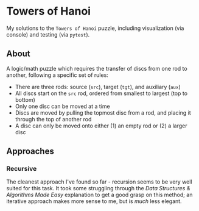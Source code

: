 # Towers of Hanoi

My solutions to the `Towers of Hanoi` puzzle, including visualization (via console) and testing (via `pytest`).

## About

A logic/math puzzle which requires the transfer of discs from one rod to another, following a specific set of rules:

- There are three rods: source (`src`), target (`tgt`), and auxiliary (`aux`)
- All discs start on the `src` rod, ordered from smallest to largest (top to bottom)
- Only one disc can be moved at a time
- Discs are moved by pulling the topmost disc from a rod, and placing it through the top of another rod
- A disc can only be moved onto either (1) an empty rod or (2) a larger disc

## Approaches

### Recursive

The cleanest approach I've found so far - recursion seems to be very well suited for this task.  It took some struggling through the *Data Structures & Algorithms Made Easy* explanation to get a good grasp on this method; an iterative approach makes more sense to me, but is *much* less elegant.
